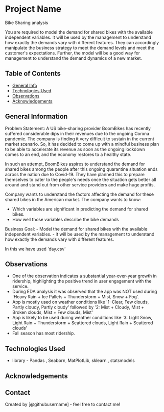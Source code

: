 # Project Name
Bike Sharing analysis

You are required to model the demand for shared bikes with the available independent variables. 
It will be used by the management to understand how exactly the demands vary with different features. 
They can accordingly manipulate the business strategy to meet the demand levels and meet the customer's expectations. Further, the model will be a good way for management to understand the demand dynamics of a new market.



## Table of Contents
* [General Info](#general-information)
* [Technologies Used](#technologies-used)
* [Observations](#Onservations)
* [Acknowledgements](#acknowledgements)

<!-- You can include any other section that is pertinent to your problem -->

## General Information
Problem Statement:
A US bike-sharing provider BoomBikes has recently suffered considerable dips in their revenues due to the ongoing Corona pandemic. The company is finding it very difficult to sustain in the current market scenario. So, it has decided to come up with a mindful business plan to be able to accelerate its revenue as soon as the ongoing lockdown comes to an end, and the economy restores to a healthy state.

In such an attempt, BoomBikes aspires to understand the demand for shared bikes among the people after this ongoing quarantine situation ends across the nation due to Covid-19. They have planned this to prepare themselves to cater to the people's needs once the situation gets better all around and stand out from other service providers and make huge profits.

Company wants to understand the factors affecting the demand for these shared bikes in the American market. The company wants to know:

- Which variables are significant in predicting the demand for shared bikes.
- How well those variables describe the bike demands

Business Goal:
	- Model the demand for shared bikes with the available independent variables. 
	- It will be used by the management to understand how exactly the demands vary with different features.

In this we have used 'day.csv'

<!-- You don't have to answer all the questions - just the ones relevant to your project. -->

## Observations
- One of the observation indicates a substantial year-over-year growth in ridership, highlighting the positive trend in user engagement with the service.
- During EDA analysis it was observed that the app was NOT used during 'Heavy Rain + Ice Pallets + Thunderstorm + Mist, Snow + Fog'.
- App is mostly used on weather conditions like '1: Clear, Few clouds, Partly cloudy, Partly cloudy' followed by '2: Mist + Cloudy, Mist + Broken clouds, Mist + Few clouds, Mist'
- App is likely to be used during weather conditions like '3: Light Snow, Light Rain + Thunderstorm + Scattered clouds, Light Rain + Scattered clouds'
- Fall season has most ridership.

<!-- You don't have to answer all the questions - just the ones relevant to your project. -->


## Technologies Used
- library - Pandas , Seaborn, MatPlotLib, sklearn , statsmodels

<!-- As the libraries versions keep on changing, it is recommended to mention the version of library used in this project -->

## Acknowledgements



## Contact
Created by [@githubusername] - feel free to contact me!


<!-- Optional -->
<!-- ## License -->
<!-- This project is open source and available under the [... License](). -->

<!-- You don't have to include all sections - just the one's relevant to your project -->
